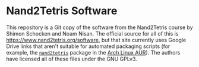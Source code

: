 # Nand2Tetris Software

This repository is a Git copy of the software from the Nand2Tetris course by
Shimon Schocken and Noam Nisan. The official source for all of this is
https://www.nand2tetris.org/software, but that site currently uses Google Drive
links that aren't suitable for automated packaging scripts (for example, the
[`nand2tetris`](https://aur.archlinux.org/packages/nand2tetris) package in the
[Arch Linux AUR](https://aur.archlinux.org/)). The authors have licensed all of
these files under the GNU GPLv3.
